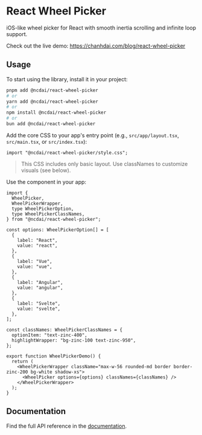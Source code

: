 # React Wheel Picker

iOS-like wheel picker for React with smooth inertia scrolling and infinite loop support.

Check out the live demo: https://chanhdai.com/blog/react-wheel-picker

## Usage

To start using the library, install it in your project:

```bash
pnpm add @ncdai/react-wheel-picker
# or
yarn add @ncdai/react-wheel-picker
# or
npm install @ncdai/react-wheel-picker
# or
bun add @ncdai/react-wheel-picker
```

Add the core CSS to your app's entry point (e.g., `src/app/layout.tsx`, `src/main.tsx`, or `src/index.tsx`):

```tsx
import "@ncdai/react-wheel-picker/style.css";
```

> This CSS includes only basic layout. Use classNames to customize visuals (see below).

Use the component in your app:

```tsx
import {
  WheelPicker,
  WheelPickerWrapper,
  type WheelPickerOption,
  type WheelPickerClassNames,
} from "@ncdai/react-wheel-picker";

const options: WheelPickerOption[] = [
  {
    label: "React",
    value: "react",
  },
  {
    label: "Vue",
    value: "vue",
  },
  {
    label: "Angular",
    value: "angular",
  },
  {
    label: "Svelte",
    value: "svelte",
  },
];

const classNames: WheelPickerClassNames = {
  optionItem: "text-zinc-400",
  highlightWrapper: "bg-zinc-100 text-zinc-950",
};

export function WheelPickerDemo() {
  return (
    <WheelPickerWrapper className="max-w-56 rounded-md border border-zinc-200 bg-white shadow-xs">
      <WheelPicker options={options} classNames={classNames} />
    </WheelPickerWrapper>
  );
}
```

## Documentation

Find the full API reference in the [documentation](https://react-wheel-picker.chanhdai.com/docs/getting-started).
